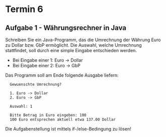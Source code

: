 # Termin 6

## Aufgabe 1 - Währungsrechner in Java

Schreiben Sie ein Java-Programm, das die Umrechnung der Währung Euro zu Dollar bzw. GbP ermöglicht. Die Auswahl, welche Umrechnung stattfindet, soll durch eine simple Eingabe entschieden werden.

 * Bei Eingabe einer 1: Euro -> Dollar
 * Bei Eingabe einer 2: Euro -> GbP

Das Programm soll am Ende folgende Ausgabe liefern:

      Gewuenschte Umrechnung?

      1. Euro -> Dollar
      2. Euro -> GbP

      Auswahl: 1

      Bitte Betrag in Euro eingeben: 100
      100 Euro entsprechen aktuell etwa 137.00 Dollar

Die Aufgabenstellung ist mittels if-/else-Bedingung zu lösen!
